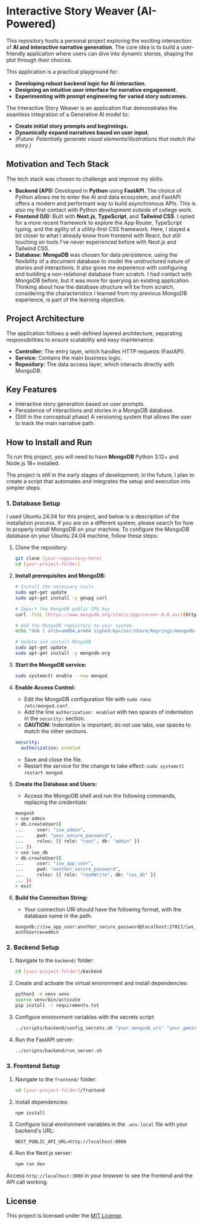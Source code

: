 # Interactive Story Weaver (AI-Powered)

This repository hosts a personal project exploring the exciting intersection of **AI and interactive narrative generation**. The core idea is to build a user-friendly application where users can dive into dynamic stories, shaping the plot through their choices.

This application is a practical playground for:

* **Developing robust backend logic for AI interaction.**
* **Designing an intuitive user interface for narrative engagement.**
* **Experimenting with prompt engineering for varied story outcomes.**

The Interactive Story Weaver is an application that demonstrates the seamless integration of a Generative AI model to:

* **Create initial story prompts and beginnings.**
* **Dynamically expand narratives based on user input.**
* *(Future: Potentially generate visual elements/illustrations that match the story.)*

## Motivation and Tech Stack

The tech stack was chosen to challenge and improve my skills:

* **Backend (API):** Developed in **Python** using **FastAPI**. The choice of Python allows me to enter the AI and data ecosystem, and FastAPI offers a modern and performant way to build asynchronous APIs. This is also my first contact with Python development outside of college work.
* **Frontend (UI):** Built with **Next.js**, **TypeScript**, and **Tailwind CSS**. I opted for a more recent framework to explore the App Router, TypeScript typing, and the agility of a utility-first CSS framework. Here, I stayed a bit closer to what I already know from frontend with React, but still touching on tools I've never experienced before with Next.js and Tailwind CSS.
* **Database:** **MongoDB** was chosen for data persistence, using the flexibility of a document database to model the unstructured nature of stories and interactions. It also gives me experience with configuring and building a non-relational database from scratch. I had contact with MongoDB before, but it was more for querying an existing application. Thinking about how the database structure will be from scratch, considering the characteristics I learned from my previous MongoDB experience, is part of the learning objective.

## Project Architecture

The application follows a well-defined layered architecture, separating responsibilities to ensure scalability and easy maintenance:

* **Controller:** The entry layer, which handles HTTP requests (FastAPI).
* **Service:** Contains the main business logic.
* **Repository:** The data access layer, which interacts directly with MongoDB.

## Key Features

-   Interactive story generation based on user prompts.
-   Persistence of interactions and stories in a MongoDB database.
-   (Still in the conceptual phase) A versioning system that allows the user to track the main narrative path.

## How to Install and Run

To run this project, you will need to have **MongoDB** Python 3.12+ and Node.js 18+ installed.

The project is still in the early stages of development; in the future, I plan to create a script that automates and integrates the setup and execution into simpler steps.

### 1. Database Setup
I used Ubuntu 24.04 for this project, and below is a description of the installation process. If you are on a different system, please search for how to properly install MongoDB on your machine.
To configure the MongoDB database on your Ubuntu 24.04 machine, follow these steps:
1.  Clone the repository:
    ```bash
    git clone [your-repository-here]
    cd [your-project-folder]
    ```
2.  **Install prerequisites and MongoDB:**
    ```bash
    # Install the necessary tools
    sudo apt-get update
    sudo apt-get install -y gnupg curl

    # Import the MongoDB public GPG key
    curl -fsSL [https://www.mongodb.org/static/pgp/server-8.0.asc](https://www.mongodb.org/static/pgp/server-8.0.asc) | sudo gpg --dearmor -o /usr/share/keyrings/mongodb-server-8.0.gpg

    # Add the MongoDB repository to your system
    echo "deb [ arch=amd64,arm64 signed-by=/usr/share/keyrings/mongodb-server-8.0.gpg ] [https://repo.mongodb.org/apt/ubuntu](https://repo.mongodb.org/apt/ubuntu) noble/mongodb-org/8.0 multiverse" | sudo tee /etc/apt/sources.list.d/mongodb-org-8.0.list > /dev/null

    # Update and install MongoDB
    sudo apt-get update
    sudo apt-get install -y mongodb-org
    ```
3.  **Start the MongoDB service:**
    ```bash
    sudo systemctl enable --now mongod
    ```
4.  **Enable Access Control:**
    * Edit the MongoDB configuration file with `sudo nano /etc/mongod.conf`.
    * Add the line `authorization: enabled` with two spaces of indentation in the `security:` section. 
    * **CAUTION:** Indentation is important; do not use tabs, use spaces to match the other sections.
    ```yaml
    security:
      authorization: enabled
    ```
    * Save and close the file.
    * Restart the service for the change to take effect: `sudo systemctl restart mongod`.

5.  **Create the Database and Users:**
    * Access the MongoDB shell and run the following commands, replacing the credentials:
    ```bash
    mongosh
    > use admin
    > db.createUser({
    ...     user: "isw_admin",
    ...     pwd: "your_secure_password",
    ...     roles: [{ role: "root", db: "admin" }]
    ... })
    > use iws_db
    > db.createUser({
    ...     user: "isw_app_user",
    ...     pwd: "another_secure_password",
    ...     roles: [{ role: "readWrite", db: "iws_db" }]
    ... })
    > exit
    ```
6.  **Build the Connection String:**
    * Your connection URI should have the following format, with the database name in the path:
    ```
    mongodb://isw_app_user:another_secure_password@localhost:27017/iws_db?authSource=admin
    ```
### 2. Backend Setup

1.  Navigate to the `backend/` folder:
    ```bash
    cd [your-project-folder]/backend
    ```
2.  Create and activate the virtual environment and install dependencies:
    ```bash
    python3 -m venv venv
    source venv/bin/activate
    pip install -r requirements.txt
    ```
3.  Configure environment variables with the secrets script:
    ```bash
    ../scripts/backend/config_secrets.sh "your_mongodb_uri" "your_gemini_api_key"
    ```
4.  Run the FastAPI server:
    ```bash
    ../scripts/backend/run_server.sh
    ```

### 3. Frontend Setup

1.  Navigate to the `frontend/` folder:
    ```bash
    cd [your-project-folder]/frontend
    ```
2.  Install dependencies:
    ```bash
    npm install
    ```
3.  Configure local environment variables in the `.env.local` file with your backend's URL:
    ```
    NEXT_PUBLIC_API_URL=http://localhost:8000
    ```
4.  Run the Next.js server:
    ```bash
    npm run dev
    ```

Access `http://localhost:3000` in your browser to see the frontend and the API call working.

## License

This project is licensed under the [MIT License](LICENSE).
